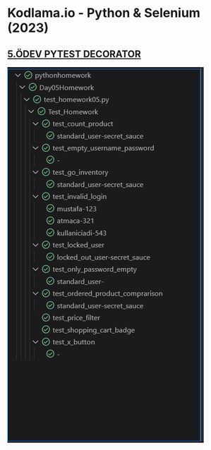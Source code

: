 # Kodlama.io - Python & Selenium (2023)
## [5.ÖDEV PYTEST DECORATOR ]([https://github.com/atmcgit/pythonhomework/edit/main/Day05Homework/README.md](https://github.com/atmcgit/pythonhomework/blob/main/Day05Homework/README.md))

![testscreenshot image](testscreenshot.png)


